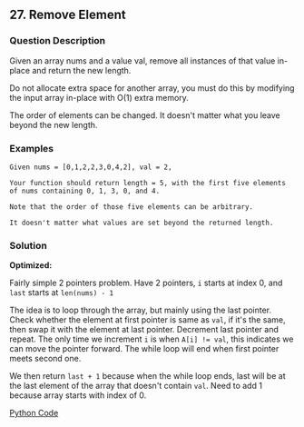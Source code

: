## 27. Remove Element

### Question Description
Given an array nums and a value val, remove all instances of that value in-place and return the new length.

Do not allocate extra space for another array, you must do this by modifying the input array in-place with O(1) extra memory.

The order of elements can be changed. It doesn't matter what you leave beyond the new length.

### Examples
```
Given nums = [0,1,2,2,3,0,4,2], val = 2,

Your function should return length = 5, with the first five elements of nums containing 0, 1, 3, 0, and 4.

Note that the order of those five elements can be arbitrary.

It doesn't matter what values are set beyond the returned length.
```

### Solution

**Optimized:**

Fairly simple 2 pointers problem. Have 2 pointers, `i` starts at index 0, and `last` starts at `len(nums) - 1`

The idea is to loop through the array, but mainly using the last pointer. 
Check whether the element at first pointer is same as `val`, if it's the same, then swap it with the element at last pointer. Decrement last pointer and repeat. The only time we increment `i` is when `A[i] != val`, this indicates we can move the pointer forward. The while loop will end when first pointer meets second one. 

We then return `last + 1` because when the while loop ends, last will be at the last element of the array that doesn't contain `val`. Need to add 1 because array starts with index of 0. 

[Python Code](../Array/RemoveElements.py)